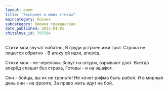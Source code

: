 ```yaml
---
layout: poem
title: "Экспромт о моих стихах"
maincategory: Поэзия
subcategory: Лирика гражданская
date_published: 2013-01-01
chitalnya_id: 707584
---
```




Стихи мои звучат набатно,
В груди устроен ими грот.
Строка не пишется обратно -
В атаку ей идти, вперёд.

Стихи мои - не черепахи.
Зовут на штурм, взрывают дзот.
Всегда вперёд спешат без страха,
Готовы - и на эшафот.

Они - бойцы, вы их не троньте!
Не хочет рифма быть рабой.
И в мирный день они - на фронте,
За право жить идут на бой.






